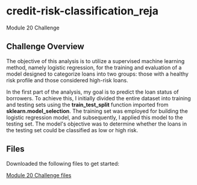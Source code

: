 # credit-risk-classification_reja
Module 20 Challenge


## Challenge Overview ##

The objective of this analysis is to utilize a supervised machine learning method, namely logistic regression, for the training and evaluation of a model designed to categorize loans into two groups: those with a healthy risk profile and those considered high-risk loans.

In the first part of the analysis, my goal is to predict the loan status of borrowers. To achieve this, I initially divided the entire dataset into training and testing sets using the **train_test_split** function imported from **sklearn.model_selection**. The training set was employed for building the logistic regression model, and subsequently, I applied this model to the testing set. The model's objective was to determine whether the loans in the testing set could be classified as low or high risk.


## Files ##

Downloaded the following files to get started:

[Module 20 Challenge files](https://bootcampspot.instructure.com/courses/3819/assignments/56660?module_item_id=1001084)

